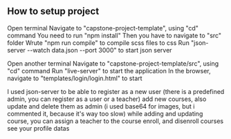 ## How to setup project

Open terminal
Navigate to "capstone-project-template", using "cd" command
You need to run "npm install"
Then you have to navigate to "src" folder
Wrute "npm run compile" to compile scss files to css
Run "json-server --watch data.json --port 3000" to start json server

Open another terminal
Navigate to "capstone-project-template/src", using "cd" command
Run "live-server" to start the application
In the browser, navigate to "templates/login/login.html" to start

I used json-server to
be able to register as a new user (there is a predefined admin, you can register as a user or a teacher)
add new courses, also update and delete them as admin (i used base64 for images, but i commented it, because it's way too slow)
while adding and updating course, you can assign a teacher to the course
enroll, and disenroll courses
see your profile datas
